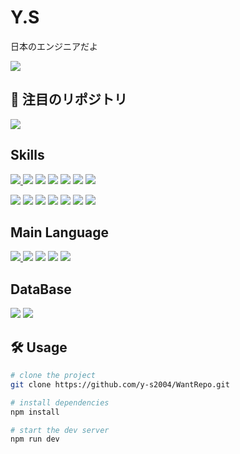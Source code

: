 <h1>Y.S</h1>

<p>
  日本のエンジニアだよ
</p>

<p>
  <img src="https://github-readme-stats.vercel.app/api?username=y-s2004&show_icons=true&theme=ambient_gradient" />

</p>

## 📌 注目のリポジトリ

<p>
  <a href="https://github.com/y-s2004/pc-rental">
    <img src="https://github-readme-stats.vercel.app/api/pin/?username=y-s2004&repo=pc-rental&theme=ambient_gradient" />
  </a>
</p>

## Skills

<p>
  <a href="https://www.java.com/">
    <img src="https://img.shields.io/badge/Java-007396?style=flat&logo=openjdk&logoColor=white" />
  </a>
  
  <a href="https://en.wikipedia.org/wiki/C_(programming_language)" style="text-decoration: none;">
    <img src="https://img.shields.io/badge/C-A8B9CC?style=flat&logo=c&logoColor=white" />
  </a>
  
  <a href="https://developer.mozilla.org/en-US/docs/Web/HTML" style="text-decoration: none;">
    <img src="https://img.shields.io/badge/HTML5-E34F26?style=flat&logo=html5&logoColor=white" />
  </a>
  
  <a href="https://developer.mozilla.org/en-US/docs/Web/CSS" style="text-decoration: none;">
    <img src="https://img.shields.io/badge/CSS3-1572B6?style=flat&logo=css3&logoColor=white" />
  </a>
  
  <a href="https://developer.mozilla.org/en-US/docs/Web/JavaScript" style="text-decoration: none;">
    <img src="https://img.shields.io/badge/JavaScript-F7DF1E?style=flat&logo=javascript&logoColor=black" />
  </a>
  
  <a href="https://www.typescriptlang.org/" style="text-decoration: none;">
    <img src="https://img.shields.io/badge/TypeScript-3178C6?style=flat&logo=typescript&logoColor=white" />
  </a>
  
  <a href="https://nodejs.org/" style="text-decoration: none;">
    <img src="https://img.shields.io/badge/Node.js-339933?style=flat&logo=node.js&logoColor=white" />
  </a>
</p>

<p>
  <a href="https://nextjs.org/" style="text-decoration: none;">
    <img src="https://img.shields.io/badge/Next.js-000000?style=flat&logo=next.js&logoColor=white" />
  </a>
  
  <a href="https://www.php.net/" style="text-decoration: none;">
    <img src="https://img.shields.io/badge/PHP-777BB4?style=flat&logo=php&logoColor=white" />
  </a>
  
  <a href="https://www.python.org/" style="text-decoration: none;">
    <img src="https://img.shields.io/badge/Python-3776AB?style=flat&logo=python&logoColor=white" />
  </a>
  
  <a href="https://www.docker.com/" style="text-decoration: none;">
    <img src="https://img.shields.io/badge/Docker-2496ED?style=flat&logo=docker&logoColor=white" />
  </a>
  
  <a href="https://git-scm.com/" style="text-decoration: none;">
    <img src="https://img.shields.io/badge/Git-F05032?style=flat&logo=git&logoColor=white" />
  </a>
  
  <a href="https://github.com/" style="text-decoration: none;">
    <img src="https://img.shields.io/badge/GitHub-181717?style=flat&logo=github&logoColor=white" />
  </a>
  
  <a href="https://aws.amazon.com/" style="text-decoration: none;">
    <img src="https://img.shields.io/badge/AWS-232F3E?style=flat&logo=amazonaws&logoColor=white" />
  </a>
</p>

## Main Language

<p>
  <a href="https://www.java.com/">
    <img src="https://img.shields.io/badge/Java-007396?style=flat&logo=openjdk&logoColor=white" />
  </a>
  <a href="https://developer.mozilla.org/en-US/docs/Web/HTML" style="text-decoration: none;">
    <img src="https://img.shields.io/badge/HTML5-E34F26?style=flat&logo=html5&logoColor=white" />
  </a>
  <a href="https://developer.mozilla.org/en-US/docs/Web/CSS" style="text-decoration: none;">
    <img src="https://img.shields.io/badge/CSS3-1572B6?style=flat&logo=css3&logoColor=white" />
  </a>
  <a href="https://developer.mozilla.org/en-US/docs/Web/JavaScript" style="text-decoration: none;">
    <img src="https://img.shields.io/badge/JavaScript-F7DF1E?style=flat&logo=javascript&logoColor=black" />
  </a>
  <a href="https://www.typescriptlang.org/" style="text-decoration: none;">
    <img src="https://img.shields.io/badge/TypeScript-3178C6?style=flat&logo=typescript&logoColor=white" />
  </a>
</p>

## DataBase

<p>
  <a href="https://www.postgresql.org/" style="text-decoration: none;">
    <img src="https://img.shields.io/badge/PostgreSQL-4169E1?style=flat&logo=postgresql&logoColor=white" />
  </a>
  <a href="https://www.mysql.com/" style="text-decoration: none;">
    <img src="https://img.shields.io/badge/MySQL-4479A1?style=flat&logo=mysql&logoColor=white" />
  </a>
</p>

## 🛠️ Usage

```bash
# clone the project
git clone https://github.com/y-s2004/WantRepo.git

# install dependencies
npm install

# start the dev server
npm run dev
